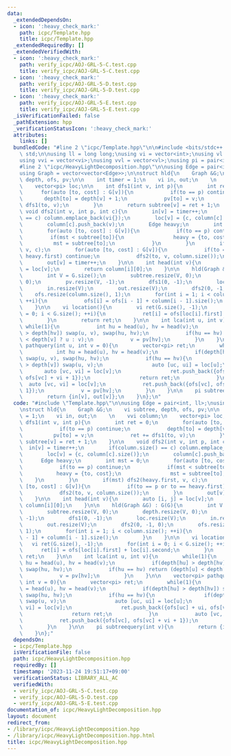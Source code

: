 ```yaml
---
data:
  _extendedDependsOn:
  - icon: ':heavy_check_mark:'
    path: icpc/Template.hpp
    title: icpc/Template.hpp
  _extendedRequiredBy: []
  _extendedVerifiedWith:
  - icon: ':heavy_check_mark:'
    path: verify_icpc/AOJ-GRL-5-C.test.cpp
    title: verify_icpc/AOJ-GRL-5-C.test.cpp
  - icon: ':heavy_check_mark:'
    path: verify_icpc/AOJ-GRL-5-D.test.cpp
    title: verify_icpc/AOJ-GRL-5-D.test.cpp
  - icon: ':heavy_check_mark:'
    path: verify_icpc/AOJ-GRL-5-E.test.cpp
    title: verify_icpc/AOJ-GRL-5-E.test.cpp
  _isVerificationFailed: false
  _pathExtension: hpp
  _verificationStatusIcon: ':heavy_check_mark:'
  attributes:
    links: []
  bundledCode: "#line 2 \"icpc/Template.hpp\"\n\n#include <bits/stdc++.h>\nusing namespace\
    \ std;\n\nusing ll = long long;\nusing vi = vector<int>;\nusing vl = vector<ll>;\n\
    using vvi = vector<vi>;\nusing vvl = vector<vl>;\nusing pi = pair<int, int>;\n\
    #line 2 \"icpc/HeavyLightDecomposition.hpp\"\n\nusing Edge = pair<int, ll>;\n\
    using Graph = vector<vector<Edge>>;\n\nstruct hld{\n    Graph &G;\n    vi subtree,\
    \ depth, ofs, pv;\n\n    int timer = 1;\n    vi in, out;\n    \n    vvi column;\n\
    \    vector<pi> loc;\n\n    int dfs1(int v, int p){\n        int ret = 0;\n  \
    \      for(auto [to, cost] : G[v]){\n            if(to == p) continue;\n     \
    \       depth[to] = depth[v] + 1;\n            pv[to] = v;\n            ret +=\
    \ dfs1(to, v);\n        }\n        return subtree[v] = ret + 1;\n    }\n\n   \
    \ void dfs2(int v, int p, int c){\n        in[v] = timer++;\n        if(column.size()\
    \ == c) column.emplace_back(vi{});\n        loc[v] = {c, column[c].size()};\n\
    \        column[c].push_back(v);\n        Edge heavy;\n        int mst = 0;\n\
    \        for(auto [to, cost] : G[v]){\n            if(to == p) continue;\n   \
    \         if(mst < subtree[to]){\n                heavy = {to, cost};\n      \
    \          mst = subtree[to];\n            }\n        }\n        if(mst) dfs2(heavy.first,\
    \ v, c);\n        for(auto [to, cost] : G[v]){\n            if(to == p or to ==\
    \ heavy.first) continue;\n            dfs2(to, v, column.size());\n        }\n\
    \        out[v] = timer++;\n    }\n\n    int head(int v){\n        auto [i, j]\
    \ = loc[v];\n        return column[i][0];\n    }\n\n    hld(Graph &G) : G(G){\n\
    \        int V = G.size();\n        subtree.resize(V, 0);\n        depth.resize(V,\
    \ 0);\n        pv.resize(V, -1);\n        dfs1(0, -1);\n        loc.resize(V);\n\
    \        in.resize(V);\n        out.resize(V);\n        dfs2(0, -1, 0);\n    \
    \    ofs.resize(column.size(), 1);\n        for(int i = 1; i < column.size();\
    \ ++i){\n            ofs[i] = ofs[i - 1] + column[i - 1].size();\n        }\n\
    \    }\n\n    vi location(){\n        vi ret(G.size(), -1);\n        for(int i\
    \ = 0; i < G.size(); ++i){\n            ret[i] = ofs[loc[i].first] + loc[i].second;\n\
    \        }\n        return ret;\n    }\n\n    int lca(int u, int v){\n       \
    \ while(1){\n            int hu = head(u), hv = head(v);\n            if(depth[hu]\
    \ > depth[hv]) swap(u, v), swap(hu, hv);\n            if(hu == hv) return (depth[u]\
    \ < depth[v] ? u : v);\n            v = pv[hv];\n        }\n    }\n\n    vector<pi>\
    \ pathquery(int u, int v = 0){\n        vector<pi> ret;\n        while(1){\n \
    \           int hu = head(u), hv = head(v);\n            if(depth[hu] > depth[hv])\
    \ swap(u, v), swap(hu, hv);\n            if(hu == hv){\n                if(depth[u]\
    \ > depth[v]) swap(u, v);\n                auto [uc, ui] = loc[u];\n         \
    \       auto [vc, vi] = loc[v];\n                ret.push_back({ofs[uc] + ui,\
    \ ofs[vc] + vi + 1});\n                return ret;\n            }\n          \
    \  auto [vc, vi] = loc[v];\n            ret.push_back({ofs[vc], ofs[vc] + vi +\
    \ 1});\n            v = pv[hv];\n        }\n    }\n\n    pi subtreequery(int v){\n\
    \        return {in[v], out[v]};\n    }\n};\n"
  code: "#include \"Template.hpp\"\n\nusing Edge = pair<int, ll>;\nusing Graph = vector<vector<Edge>>;\n\
    \nstruct hld{\n    Graph &G;\n    vi subtree, depth, ofs, pv;\n\n    int timer\
    \ = 1;\n    vi in, out;\n    \n    vvi column;\n    vector<pi> loc;\n\n    int\
    \ dfs1(int v, int p){\n        int ret = 0;\n        for(auto [to, cost] : G[v]){\n\
    \            if(to == p) continue;\n            depth[to] = depth[v] + 1;\n  \
    \          pv[to] = v;\n            ret += dfs1(to, v);\n        }\n        return\
    \ subtree[v] = ret + 1;\n    }\n\n    void dfs2(int v, int p, int c){\n      \
    \  in[v] = timer++;\n        if(column.size() == c) column.emplace_back(vi{});\n\
    \        loc[v] = {c, column[c].size()};\n        column[c].push_back(v);\n  \
    \      Edge heavy;\n        int mst = 0;\n        for(auto [to, cost] : G[v]){\n\
    \            if(to == p) continue;\n            if(mst < subtree[to]){\n     \
    \           heavy = {to, cost};\n                mst = subtree[to];\n        \
    \    }\n        }\n        if(mst) dfs2(heavy.first, v, c);\n        for(auto\
    \ [to, cost] : G[v]){\n            if(to == p or to == heavy.first) continue;\n\
    \            dfs2(to, v, column.size());\n        }\n        out[v] = timer++;\n\
    \    }\n\n    int head(int v){\n        auto [i, j] = loc[v];\n        return\
    \ column[i][0];\n    }\n\n    hld(Graph &G) : G(G){\n        int V = G.size();\n\
    \        subtree.resize(V, 0);\n        depth.resize(V, 0);\n        pv.resize(V,\
    \ -1);\n        dfs1(0, -1);\n        loc.resize(V);\n        in.resize(V);\n\
    \        out.resize(V);\n        dfs2(0, -1, 0);\n        ofs.resize(column.size(),\
    \ 1);\n        for(int i = 1; i < column.size(); ++i){\n            ofs[i] = ofs[i\
    \ - 1] + column[i - 1].size();\n        }\n    }\n\n    vi location(){\n     \
    \   vi ret(G.size(), -1);\n        for(int i = 0; i < G.size(); ++i){\n      \
    \      ret[i] = ofs[loc[i].first] + loc[i].second;\n        }\n        return\
    \ ret;\n    }\n\n    int lca(int u, int v){\n        while(1){\n            int\
    \ hu = head(u), hv = head(v);\n            if(depth[hu] > depth[hv]) swap(u, v),\
    \ swap(hu, hv);\n            if(hu == hv) return (depth[u] < depth[v] ? u : v);\n\
    \            v = pv[hv];\n        }\n    }\n\n    vector<pi> pathquery(int u,\
    \ int v = 0){\n        vector<pi> ret;\n        while(1){\n            int hu\
    \ = head(u), hv = head(v);\n            if(depth[hu] > depth[hv]) swap(u, v),\
    \ swap(hu, hv);\n            if(hu == hv){\n                if(depth[u] > depth[v])\
    \ swap(u, v);\n                auto [uc, ui] = loc[u];\n                auto [vc,\
    \ vi] = loc[v];\n                ret.push_back({ofs[uc] + ui, ofs[vc] + vi + 1});\n\
    \                return ret;\n            }\n            auto [vc, vi] = loc[v];\n\
    \            ret.push_back({ofs[vc], ofs[vc] + vi + 1});\n            v = pv[hv];\n\
    \        }\n    }\n\n    pi subtreequery(int v){\n        return {in[v], out[v]};\n\
    \    }\n};"
  dependsOn:
  - icpc/Template.hpp
  isVerificationFile: false
  path: icpc/HeavyLightDecomposition.hpp
  requiredBy: []
  timestamp: '2023-11-24 19:51:17+09:00'
  verificationStatus: LIBRARY_ALL_AC
  verifiedWith:
  - verify_icpc/AOJ-GRL-5-C.test.cpp
  - verify_icpc/AOJ-GRL-5-D.test.cpp
  - verify_icpc/AOJ-GRL-5-E.test.cpp
documentation_of: icpc/HeavyLightDecomposition.hpp
layout: document
redirect_from:
- /library/icpc/HeavyLightDecomposition.hpp
- /library/icpc/HeavyLightDecomposition.hpp.html
title: icpc/HeavyLightDecomposition.hpp
---
```

